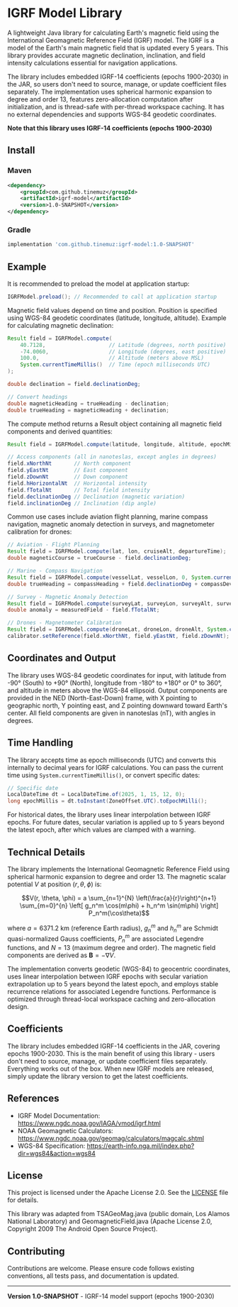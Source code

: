 # IGRF Model Library

A lightweight Java library for calculating Earth's magnetic field using the International Geomagnetic Reference Field (IGRF) model. The IGRF is a model of the Earth's main magnetic field that is updated every 5 years. This library provides accurate magnetic declination, inclination, and field intensity calculations essential for navigation applications.

The library includes embedded IGRF-14 coefficients (epochs 1900-2030) in the JAR, so users don't need to source, manage, or update coefficient files separately. The implementation uses spherical harmonic expansion to degree and order 13, features zero-allocation computation after initialization, and is thread-safe with per-thread workspace caching. It has no external dependencies and supports WGS-84 geodetic coordinates.

**Note that this library uses IGRF-14 coefficients (epochs 1900-2030)**

## Install

### Maven
```xml
<dependency>
    <groupId>com.github.tinemuz</groupId>
    <artifactId>igrf-model</artifactId>
    <version>1.0-SNAPSHOT</version>
</dependency>
```

### Gradle
```gradle
implementation 'com.github.tinemuz:igrf-model:1.0-SNAPSHOT'
```

## Example

It is recommended to preload the model at application startup:

```java
IGRFModel.preload(); // Recommended to call at application startup
```

Magnetic field values depend on time and position. Position is specified using WGS-84 geodetic coordinates (latitude, longitude, altitude). Example for calculating magnetic declination:

```java
Result field = IGRFModel.compute(
    40.7128,                    // Latitude (degrees, north positive)
    -74.0060,                   // Longitude (degrees, east positive)
    100.0,                      // Altitude (meters above MSL)
    System.currentTimeMillis()  // Time (epoch milliseconds UTC)
);

double declination = field.declinationDeg;

// Convert headings
double magneticHeading = trueHeading - declination;
double trueHeading = magneticHeading + declination;
```

The compute method returns a Result object containing all magnetic field components and derived quantities:

```java
Result field = IGRFModel.compute(latitude, longitude, altitude, epochMillis);

// Access components (all in nanoteslas, except angles in degrees)
field.xNorthNt       // North component
field.yEastNt        // East component  
field.zDownNt        // Down component
field.hHorizontalNt  // Horizontal intensity
field.fTotalNt       // Total field intensity
field.declinationDeg // Declination (magnetic variation)
field.inclinationDeg // Inclination (dip angle)
```

Common use cases include aviation flight planning, marine compass navigation, magnetic anomaly detection in surveys, and magnetometer calibration for drones:

```java
// Aviation - Flight Planning
Result field = IGRFModel.compute(lat, lon, cruiseAlt, departureTime);
double magneticCourse = trueCourse - field.declinationDeg;

// Marine - Compass Navigation
Result field = IGRFModel.compute(vesselLat, vesselLon, 0, System.currentTimeMillis());
double trueHeading = compassHeading + field.declinationDeg + compassDeviation;

// Survey - Magnetic Anomaly Detection
Result field = IGRFModel.compute(surveyLat, surveyLon, surveyAlt, surveyTime);
double anomaly = measuredField - field.fTotalNt;

// Drones - Magnetometer Calibration
Result field = IGRFModel.compute(droneLat, droneLon, droneAlt, System.currentTimeMillis());
calibrator.setReference(field.xNorthNt, field.yEastNt, field.zDownNt);
```

## Coordinates and Output

The library uses WGS-84 geodetic coordinates for input, with latitude from -90° (South) to +90° (North), longitude from -180° to +180° or 0° to 360°, and altitude in meters above the WGS-84 ellipsoid. Output components are provided in the NED (North-East-Down) frame, with X pointing to geographic north, Y pointing east, and Z pointing downward toward Earth's center. All field components are given in nanoteslas (nT), with angles in degrees.

## Time Handling

The library accepts time as epoch milliseconds (UTC) and converts this internally to decimal years for IGRF calculations. You can pass the current time using `System.currentTimeMillis()`, or convert specific dates:

```java
// Specific date
LocalDateTime dt = LocalDateTime.of(2025, 1, 15, 12, 0);
long epochMillis = dt.toInstant(ZoneOffset.UTC).toEpochMilli();
```

For historical dates, the library uses linear interpolation between IGRF epochs. For future dates, secular variation is applied up to 5 years beyond the latest epoch, after which values are clamped with a warning.

## Technical Details

The library implements the International Geomagnetic Reference Field using spherical harmonic expansion to degree and order 13. The magnetic scalar potential $V$ at position $(r, \theta, \phi)$ is:

$$V(r, \theta, \phi) = a \sum_{n=1}^{N} \left(\frac{a}{r}\right)^{n+1} \sum_{m=0}^{n} \left[ g_n^m \cos(m\phi) + h_n^m \sin(m\phi) \right] P_n^m(\cos\theta)$$

where $a = 6371.2$ km (reference Earth radius), $g_n^m$ and $h_n^m$ are Schmidt quasi-normalized Gauss coefficients, $P_n^m$ are associated Legendre functions, and $N = 13$ (maximum degree and order). The magnetic field components are derived as $\mathbf{B} = -\nabla V$.

The implementation converts geodetic (WGS-84) to geocentric coordinates, uses linear interpolation between IGRF epochs with secular variation extrapolation up to 5 years beyond the latest epoch, and employs stable recurrence relations for associated Legendre functions. Performance is optimized through thread-local workspace caching and zero-allocation design.

## Coefficients

The library includes embedded IGRF-14 coefficients in the JAR, covering epochs 1900-2030. This is the main benefit of using this library - users don't need to source, manage, or update coefficient files separately. Everything works out of the box. When new IGRF models are released, simply update the library version to get the latest coefficients.

## References

- IGRF Model Documentation: https://www.ngdc.noaa.gov/IAGA/vmod/igrf.html
- NOAA Geomagnetic Calculators: https://www.ngdc.noaa.gov/geomag/calculators/magcalc.shtml
- WGS-84 Specification: https://earth-info.nga.mil/index.php?dir=wgs84&action=wgs84

## License

This project is licensed under the Apache License 2.0. See the [LICENSE](LICENSE) file for details.

This library was adapted from TSAGeoMag.java (public domain, Los Alamos National Laboratory) and GeomagneticField.java (Apache License 2.0, Copyright 2009 The Android Open Source Project).

## Contributing

Contributions are welcome. Please ensure code follows existing conventions, all tests pass, and documentation is updated.

---

**Version 1.0-SNAPSHOT** - IGRF-14 model support (epochs 1900-2030)
